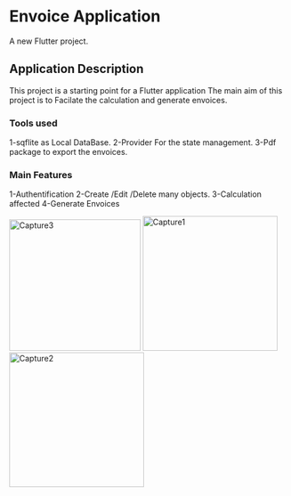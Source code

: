 # Envoice Application

A new Flutter project.

## Application Description

This project is a starting point for a Flutter application 
The main aim of this project is to Facilate the calculation and generate envoices.

### Tools used

1-sqflite as Local DataBase.
2-Provider For the state management.
3-Pdf package to export the envoices.

### Main Features

1-Authentification
2-Create /Edit /Delete many objects.
3-Calculation affected
4-Generate Envoices


<img width="236" alt="Capture3" src="https://user-images.githubusercontent.com/87647184/179602520-20a1ad79-01e1-49da-9e2e-4f24c0c6eb17.PNG">
<img width="242" alt="Capture1" src="https://user-images.githubusercontent.com/87647184/179602528-2f5bf81a-1b1f-4217-8bf7-a370a3307856.PNG">
<img width="242" alt="Capture2" src="https://user-images.githubusercontent.com/87647184/179602540-ffbd792a-5f48-476f-8452-8d622d00ed55.PNG">

